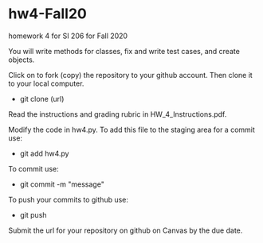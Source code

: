# hw4-Fall20
homework 4 for SI 206 for Fall 2020

You will write methods for classes, fix and write test cases, and create objects.  

Click on to fork (copy) the repository to your github account.  Then clone it to your local computer.  

- git clone (url)

Read the instructions and grading rubric in HW_4_Instructions.pdf.  

Modify the code in hw4.py.  To add this file to the staging area for a commit use:

- git add hw4.py

To commit use:

- git commit -m "message"

To push your commits to github use:

- git push

Submit the url for your repository on github on Canvas by the due date.
